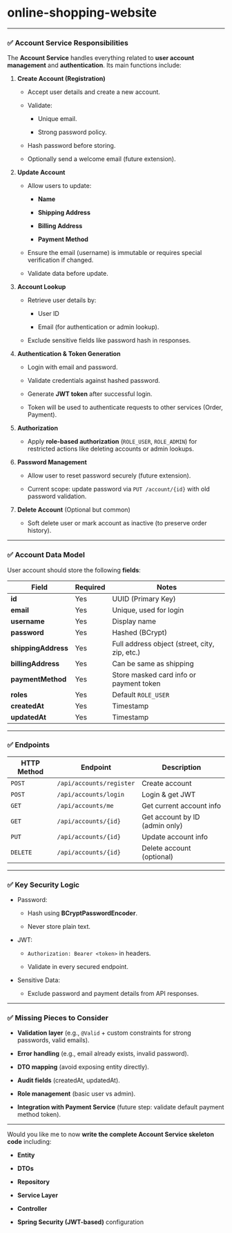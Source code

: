 # online-shopping-website

---

### ✅ **Account Service Responsibilities**

The **Account Service** handles everything related to **user account management** and **authentication**. Its main functions include:

1.  **Create Account (Registration)**

    -   Accept user details and create a new account.

    -   Validate:

        -   Unique email.

        -   Strong password policy.

    -   Hash password before storing.

    -   Optionally send a welcome email (future extension).

2.  **Update Account**

    -   Allow users to update:

        -   **Name**

        -   **Shipping Address**

        -   **Billing Address**

        -   **Payment Method**

    -   Ensure the email (username) is immutable or requires special verification if changed.

    -   Validate data before update.

3.  **Account Lookup**

    -   Retrieve user details by:

        -   User ID

        -   Email (for authentication or admin lookup).

    -   Exclude sensitive fields like password hash in responses.

4.  **Authentication & Token Generation**

    -   Login with email and password.

    -   Validate credentials against hashed password.

    -   Generate **JWT token** after successful login.

    -   Token will be used to authenticate requests to other services (Order, Payment).

5.  **Authorization**

    -   Apply **role-based authorization** (`ROLE_USER`, `ROLE_ADMIN`) for restricted actions like deleting accounts or admin lookups.

6.  **Password Management**

    -   Allow user to reset password securely (future extension).

    -   Current scope: update password via `PUT /account/{id}` with old password validation.

7.  **Delete Account** (Optional but common)

    -   Soft delete user or mark account as inactive (to preserve order history).


---

### ✅ **Account Data Model**

User account should store the following **fields**:

| Field | Required | Notes |
| --- | --- | --- |
| **id** | Yes | UUID (Primary Key) |
| **email** | Yes | Unique, used for login |
| **username** | Yes | Display name |
| **password** | Yes | Hashed (BCrypt) |
| **shippingAddress** | Yes | Full address object (street, city, zip, etc.) |
| **billingAddress** | Yes | Can be same as shipping |
| **paymentMethod** | Yes | Store masked card info or payment token |
| **roles** | Yes | Default `ROLE_USER` |
| **createdAt** | Yes | Timestamp |
| **updatedAt** | Yes | Timestamp |

---

### ✅ **Endpoints**

| HTTP Method | Endpoint | Description |
| --- | --- | --- |
| `POST` | `/api/accounts/register` | Create account |
| `POST` | `/api/accounts/login` | Login & get JWT |
| `GET` | `/api/accounts/me` | Get current account info |
| `GET` | `/api/accounts/{id}` | Get account by ID (admin only) |
| `PUT` | `/api/accounts/{id}` | Update account info |
| `DELETE` | `/api/accounts/{id}` | Delete account (optional) |

---

### ✅ **Key Security Logic**

-   Password:

    -   Hash using **BCryptPasswordEncoder**.

    -   Never store plain text.

-   JWT:

    -   `Authorization: Bearer <token>` in headers.

    -   Validate in every secured endpoint.

-   Sensitive Data:

    -   Exclude password and payment details from API responses.


---

### ✅ **Missing Pieces to Consider**

-   **Validation layer** (e.g., `@Valid` + custom constraints for strong passwords, valid emails).

-   **Error handling** (e.g., email already exists, invalid password).

-   **DTO mapping** (avoid exposing entity directly).

-   **Audit fields** (createdAt, updatedAt).

-   **Role management** (basic user vs admin).

-   **Integration with Payment Service** (future step: validate default payment method token).


---

Would you like me to now **write the complete Account Service skeleton code** including:

-   **Entity**

-   **DTOs**

-   **Repository**

-   **Service Layer**

-   **Controller**

-   **Spring Security (JWT-based)** configuration